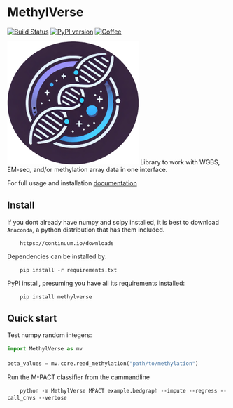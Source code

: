 # MethylVerse

[![Build Status](https://travis-ci.org/kylessmith/MethylVerse.svg?branch=master)](https://travis-ci.org/kylessmith/MethylVerse) [![PyPI version](https://badge.fury.io/py/ailist.svg)](https://badge.fury.io/py/methyl)
[![Coffee](https://img.shields.io/badge/-buy_me_a%C2%A0coffee-gray?logo=buy-me-a-coffee&color=ff69b4)](https://www.buymeacoffee.com/kylessmith)

<img src="MethylVerse_logo.png" width="300" />
Library to work with WGBS, EM-seq, and/or methylation array data in one interface.


For full usage and installation [documentation][methylverse_docs]

## Install

If you dont already have numpy and scipy installed, it is best to download
`Anaconda`, a python distribution that has them included.  
```
    https://continuum.io/downloads
```

Dependencies can be installed by:

```
    pip install -r requirements.txt
```

PyPI install, presuming you have all its requirements installed:
```
    pip install methylverse
```

## Quick start

Test numpy random integers:

```python
import MethylVerse as mv

beta_values = mv.core.read_methylation("path/to/methylation")

```

Run the M-PACT classifier from the cammandline
```
	python -m MethylVerse MPACT example.bedgraph --impute --regress --call_cnvs --verbose
```


[methylverse_docs]: https://www.biosciencestack.com/static/MethylVerse/docs/index.html